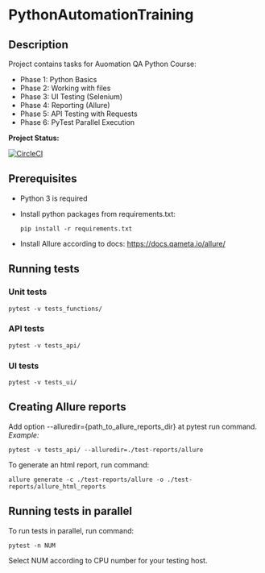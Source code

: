 # PythonAutomationTraining

## Description

Project contains tasks for Auomation QA Python Course:
* Phase 1: Python Basics
* Phase 2: Working with files
* Phase 3: UI Testing (Selenium)
* Phase 4: Reporting (Allure)
* Phase 5: API Testing with Requests
* Phase 6: PyTest Parallel Execution

**Project Status:**

[![CircleCI](https://circleci.com/gh/vs-odessa/PythonAutomationTraining/tree/master.svg?style=svg)](https://circleci.com/gh/vs-odessa/PythonAutomationTraining/tree/master)


## Prerequisites

* Python 3 is required
* Install python packages from requirements.txt:  

      pip install -r requirements.txt
* Install Allure according to docs:
https://docs.qameta.io/allure/

## Running tests

### Unit tests

    pytest -v tests_functions/

### API tests

    pytest -v tests_api/
    
### UI tests

    pytest -v tests_ui/
    
## Creating Allure reports

Add option --alluredir={path_to_allure_reports_dir} at pytest run command.
_Example:_

    pytest -v tests_api/ --alluredir=./test-reports/allure
    
To generate an html report, run command:

    allure generate -c ./test-reports/allure -o ./test-reports/allure_html_reports
    
## Running tests in parallel

To run tests in parallel, run command:

    pytest -n NUM

Select NUM according to CPU number for your testing host.
